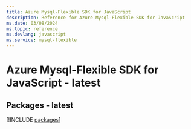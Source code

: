 ```yaml
---
title: Azure Mysql-Flexible SDK for JavaScript
description: Reference for Azure Mysql-Flexible SDK for JavaScript
ms.date: 03/08/2024
ms.topic: reference
ms.devlang: javascript
ms.service: mysql-flexible
---
```

# Azure Mysql-Flexible SDK for JavaScript - latest
## Packages - latest
[!INCLUDE [packages](mysql-flexible-index.md)]